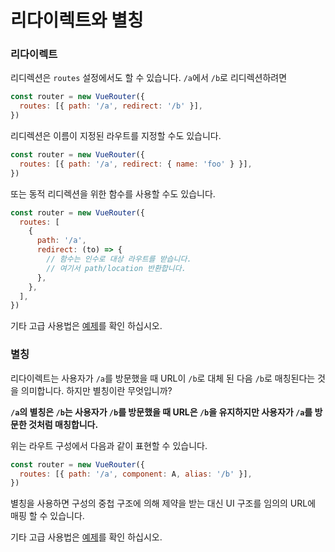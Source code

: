 # 리다이렉트와 별칭

### 리다이렉트

리디렉션은 `routes` 설정에서도 할 수 있습니다. `/a`에서 `/b`로 리디렉션하려면

```js
const router = new VueRouter({
  routes: [{ path: '/a', redirect: '/b' }],
})
```

리디렉션은 이름이 지정된 라우트를 지정할 수도 있습니다.

```js
const router = new VueRouter({
  routes: [{ path: '/a', redirect: { name: 'foo' } }],
})
```

또는 동적 리디렉션을 위한 함수를 사용할 수도 있습니다.

```js
const router = new VueRouter({
  routes: [
    {
      path: '/a',
      redirect: (to) => {
        // 함수는 인수로 대상 라우트를 받습니다.
        // 여기서 path/location 반환합니다.
      },
    },
  ],
})
```

기타 고급 사용법은 [예제](https://github.com/zachhaber/vue-router-state/blob/dev/examples/redirect/app.js)를 확인 하십시오.

### 별칭

리다이렉트는 사용자가 `/a`를 방문했을 때 URL이 `/b`로 대체 된 다음 `/b`로 매칭된다는 것을 의미합니다. 하지만 별칭이란 무엇입니까?

**`/a`의 별칭은 `/b`는 사용자가 `/b`를 방문했을 때 URL은 `/b`을 유지하지만 사용자가 `/a`를 방문한 것처럼 매칭합니다.**

위는 라우트 구성에서 다음과 같이 표현할 수 있습니다.

```js
const router = new VueRouter({
  routes: [{ path: '/a', component: A, alias: '/b' }],
})
```

별칭을 사용하면 구성의 중첩 구조에 의해 제약을 받는 대신 UI 구조를 임의의 URL에 매핑 할 수 있습니다.

기타 고급 사용법은 [예제](https://github.com/zachhaber/vue-router-state/blob/dev/examples/route-alias/app.js)를 확인 하십시오.
